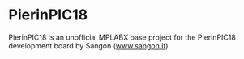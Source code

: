 PierinPIC18
===========

PierinPIC18 is an unofficial MPLABX base project for the PierinPIC18 
development board by Sangon (www.sangon.it)
